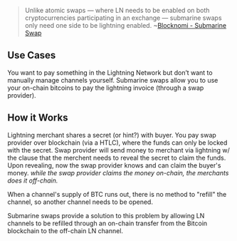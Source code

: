 ---
---

> Unlike atomic swaps — where LN needs to be enabled on both cryptocurrencies participating in an exchange — submarine swaps only need one side to be lightning enabled. ~[Blocknomi - Submarine Swap](https://blockonomi.com/submarine-swaps/)

## Use Cases

You want to pay something in the Lightning Network but don’t want to manually manage channels yourself. Submarine swaps allow you to use your on-chain bitcoins to pay the lightning invoice (through a swap provider).

## How it Works

Lightning merchant shares a secret (or hint?) with buyer. You pay swap provider over blockchain (via a HTLC), where the funds can only be locked with the secret. Swap provider will send money to merchant via lightning w/ the clause that the merchent needs to reveal the secret to claim the funds. Upon revealing, now the swap provider knows and can claim the buyer's money. _while the swap provider claims the money on-chain, the merchants does it off-chain._

When a channel's supply of BTC runs out, there is no method to "refill" the channel, so another channel needs to be opened.

Submarine swaps provide a solution to this problem by allowing LN channels to be refilled through an on-chain transfer from the Bitcoin blockchain to the off-chain LN channel.
